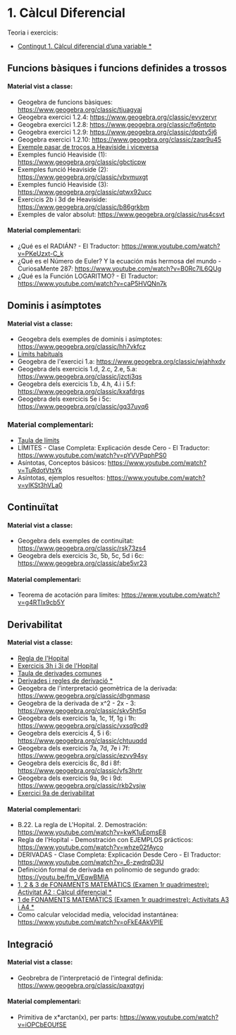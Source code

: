 # 1. Càlcul Diferencial

Teoria i exercicis:

* [Contingut 1. Càlcul diferencial d’una variable *](https://atenea.upc.edu/pluginfile.php/5346100/mod_resource/content/2/Problemes_Contingut_1_FOMA.pdf)

## Funcions bàsiques i funcions definides a trossos

#### Material vist a classe:

* Geogebra de funcions bàsiques: https://www.geogebra.org/classic/tjuagyaj
* Geogebra exercici 1.2.4: https://www.geogebra.org/classic/evvzervr
* Geogebra exercici 1.2.8: https://www.geogebra.org/classic/fq6ntptp
* Geogebra exercici 1.2.9: https://www.geogebra.org/classic/dpqtv5j6
* Geogebra exercici 1.2.10: https://www.geogebra.org/classic/zaqr9u45
* [Exemple pasar de troços a Heaviside i viceversa](./annexos/exemple-heaviside.pdf)
* Exemples funció Heaviside (1): https://www.geogebra.org/classic/gbctjcpw
* Exemples funció Heaviside (2): https://www.geogebra.org/classic/vbvmuxgt
* Exemples funció Heaviside (3): https://www.geogebra.org/classic/qtwx92ucç
* Exercicis 2b i 3d de Heaviside: https://www.geogebra.org/classic/b86grkbm
* Exemples de valor absolut: https://www.geogebra.org/classic/rus4csvt

#### Material complementari:

* ¿Qué es el RADIÁN? - El Traductor: https://www.youtube.com/watch?v=PKeUzxt-C_k
* ¿Qué es el Número de Euler? Y la ecuación más hermosa del mundo - CuriosaMente 287: https://www.youtube.com/watch?v=B0Rc7lL6QUg
* ¿Qué es la Función LOGARITMO? - El Traductor: https://www.youtube.com/watch?v=caP5HVQNn7k

## Dominis i asímptotes

#### Material vist a classe:

* Geogebra dels exemples de dominis i asímptotes: https://www.geogebra.org/classic/hh7vkfcz
* [Límits habituals](./annexos/limits-habituals.pdf)
* Geogebra de l'exercici 1.a: https://www.geogebra.org/classic/wjahhxdv
* Geogebra dels exercicis 1.d, 2.c, 2.e, 5.a: https://www.geogebra.org/classic/jzctj3qs
* Geogebra dels exercicis 1.b, 4.h, 4.i i 5.f: https://www.geogebra.org/classic/kxafdrgs
* Geogebra dels exercicis 5e i 5c: https://www.geogebra.org/classic/gq37uyq6

### Material complementari:

* [Taula de límits](./annexos/taula-limits.pdf)
* LÍMITES - Clase Completa: Explicación desde Cero - El Traductor: https://www.youtube.com/watch?v=pYVVPqphPS0
* Asíntotas, Conceptos básicos: https://www.youtube.com/watch?v=TuRdotVtsYk
* Asíntotas, ejemplos resueltos: https://www.youtube.com/watch?v=yIKSt3hVLa0

## Continuïtat

#### Material vist a classe:

* Geogebra dels exemples de continuïtat: https://www.geogebra.org/classic/rsk73zs4
* Geogebra dels exercicis 3c, 5b, 5c, 5d i 6c: https://www.geogebra.org/classic/abe5vr23

#### Material complementari:

* Teorema de acotación para límites: https://www.youtube.com/watch?v=g4RTlx9cb5Y

## Derivabilitat

#### Material vist a classe:

* [Regla de l'Hopital](./annexos/regla-hopital.pdf)
* [Exercicis 3h i 3i de l'Hopital](./annexos/exercicis-3h-3i-hopital.pdf)
* [Taula de derivades comunes](./annexos/taula-derivades.pdf)
* [Derivades i regles de derivació *](https://atenea.upc.edu/pluginfile.php/5345117/mod_folder/content/0/taula%20%20propietats.pdf)
* Geogebra de l'interpretació geomètrica de la derivada: https://www.geogebra.org/classic/dhgnmasp
* Geogebra de la derivada de x^2 - 2x - 3: https://www.geogebra.org/classic/skv5ht5q
* Geogebra dels exercicis 1a, 1c, 1f, 1g i 1h: https://www.geogebra.org/classic/vxsq9cd9
* Geogebra dels exercicis 4, 5 i 6: https://www.geogebra.org/classic/chtuuqdd
* Geogebra dels exercicis 7a, 7d, 7e i 7f: https://www.geogebra.org/classic/ezvv94sy
* Geogebra dels exercicis 8c, 8d i 8f: https://www.geogebra.org/classic/vfs3hrtr
* Geogebra dels exercicis 9a, 9c i 9d: https://www.geogebra.org/classic/rkb2vsjw
* [Exercici 9a de derivabilitat](./annexos/exercici-9a-derivabilitat.pdf)

#### Material complementari:

* B.22. La regla de L'Hopital. 2. Demostración: https://www.youtube.com/watch?v=kwK1uEpmsE8
* Regla de l'Hopital - Demostración con EJEMPLOS prácticos: https://www.youtube.com/watch?v=whze02fAyco
* DERIVADAS - Clase Completa: Explicación Desde Cero - El Traductor: https://www.youtube.com/watch?v=_6-zwdrqD3U
* Definición formal de derivada en polinomio de segundo grado: https://youtu.be/fm_VEqwBMIA
* [1, 2 & 3 de FONAMENTS MATEMÀTICS (Examen 1r quadrimestre): Activitat A2 : Càlcul diferencial *](https://upcommons.upc.edu/bitstream/handle/2117/361754/A2_FOMA-21-22Q1_amb_sol.pdf?sequence=1)
* [1 de FONAMENTS MATEMÀTICS (Examen 1r quadrimestre): Activitats A3 i A4 *](https://upcommons.upc.edu/bitstream/handle/2117/361756/A3iA4ambsolucio.pdf?sequence=1)
* Como calcular velocidad media, velocidad instantánea: https://www.youtube.com/watch?v=oFkE4AkVPlE

## Integració

#### Material vist a classe:

* Geobrebra de l'interpretació de l'integral definida: https://www.geogebra.org/classic/paxqtgyj

#### Material complementari:

* Primitiva de x*arctan(x), per parts: https://www.youtube.com/watch?v=iOPCbEOUfSE
